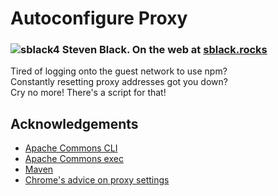 # Autoconfigure Proxy
### ![sblack4](https://avatars2.githubusercontent.com/u/15880760?v=4&s=40) Steven Black.  On the web at [sblack.rocks](https://sblack.rocks)   

Tired of logging onto the guest network to use npm?  
Constantly resetting proxy addresses got you down?  
Cry no more! There's a script for that!

## Acknowledgements 
* [Apache Commons CLI](https://commons.apache.org/proper/commons-cli/)
* [Apache Commons exec](https://commons.apache.org/proper/commons-exec/)
* [Maven](https://maven.apache.org/)
* [Chrome's advice on proxy settings](https://www.chromium.org/developers/design-documents/network-stack/debugging-net-proxy)

